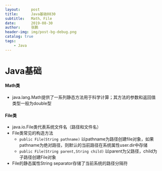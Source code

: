 ```yaml
---
layout:     post 
title:      Java基础0830
subtitle:   Math、File
date:       2019-08-30
author:     张鹏
header-img: img/post-bg-debug.png
catalog: true   
tags:                         
    - Java
---
```


# Java基础

#### Math类

- java.lang.Math提供了一系列静态方法用于科学计算；其方法的参数和返回值类型一般为double型

#### File类

- java.io.File类代表系统文件名（路径和文件名）
- File类常见的构造方法
   - `public File(String pathname)`
   以pathname为路径创建file对象，如果pathname为绝对路径，则默认的当前路径在系统属性user.dir中存储
   - `public File(String parent,String child)`
   以parent为父路径，child为子路径创建File对象
- File的静态属性String separator存储了当前系统的路径分隔符